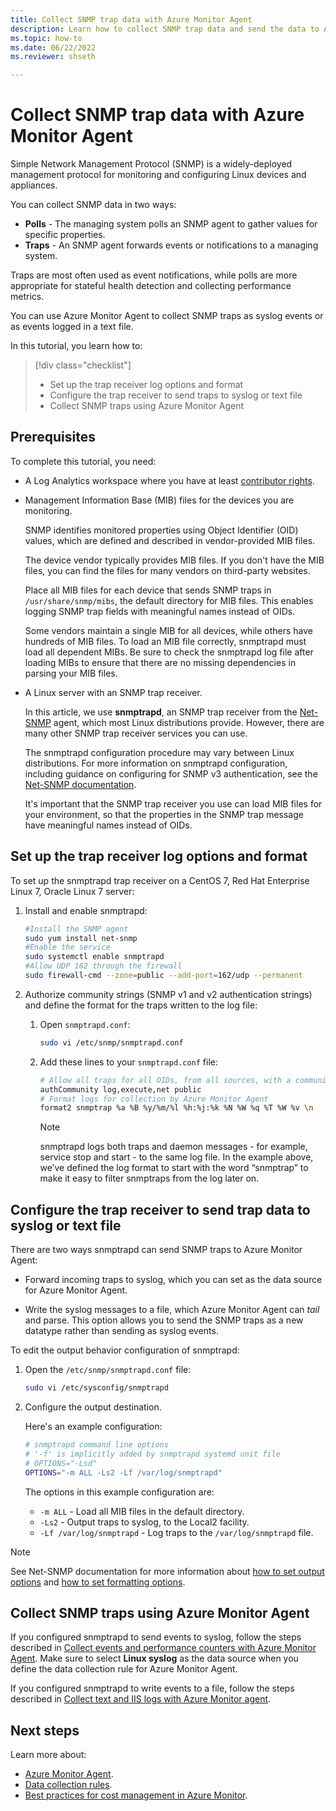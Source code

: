 ```yaml
---
title: Collect SNMP trap data with Azure Monitor Agent
description: Learn how to collect SNMP trap data and send the data to Azure Monitor Logs using Azure Monitor Agent.  
ms.topic: how-to
ms.date: 06/22/2022
ms.reviewer: shseth

---
```


# Collect SNMP trap data with Azure Monitor Agent
  
Simple Network Management Protocol (SNMP) is a widely-deployed management protocol for monitoring and configuring Linux devices and appliances.  
  
You can collect SNMP data in two ways: 

- **Polls** - The managing system polls an SNMP agent to gather values for specific properties.
- **Traps** - An SNMP agent forwards events or notifications to a managing system. 

Traps are most often used as event notifications, while polls are more appropriate for stateful health detection and collecting performance metrics.  
  
You can use Azure Monitor Agent to collect SNMP traps as syslog events or as events logged in a text file.

In this tutorial, you learn how to:

> [!div class="checklist"]
> * Set up the trap receiver log options and format 
> * Configure the trap receiver to send traps to syslog or text file
> * Collect SNMP traps using Azure Monitor Agent

## Prerequisites

To complete this tutorial, you need: 

- A Log Analytics workspace where you have at least [contributor rights](manage-access.md#azure-rbac).

-  Management Information Base (MIB) files for the devices you are monitoring.
    
    SNMP identifies monitored properties using Object Identifier (OID) values, which are defined and described in vendor-provided MIB files.  

    The device vendor typically provides MIB files. If you don't have the MIB files, you can find the files for many vendors on third-party websites.

    Place all MIB files for each device that sends SNMP traps in `/usr/share/snmp/mibs`, the default directory for MIB files. This enables logging SNMP trap fields with meaningful names instead of OIDs. 

    Some vendors maintain a single MIB for all devices, while others have hundreds of MIB files. To load an MIB file correctly, snmptrapd must load all dependent MIBs. Be sure to check the snmptrapd log file after loading MIBs to ensure that there are no missing dependencies in parsing your MIB files.  

- A Linux server with an SNMP trap receiver.

    In this article, we use **snmptrapd**, an SNMP trap receiver from the [Net-SNMP](https://www.net-snmp.org/) agent, which most Linux distributions provide. However, there are many other SNMP trap receiver services you can use.

    The snmptrapd configuration procedure may vary between Linux distributions. For more information on snmptrapd configuration, including guidance on configuring for SNMP v3 authentication, see the [Net-SNMP documentation](https://www.net-snmp.org/docs/man/snmptrapd.conf.html).  

    It's important that the SNMP trap receiver you use can load MIB files for your environment, so that the properties in the SNMP trap message have meaningful names instead of OIDs.  
 
## Set up the trap receiver log options and format

To set up the snmptrapd trap receiver on a CentOS 7, Red Hat Enterprise Linux 7, Oracle Linux 7 server:

1. Install and enable snmptrapd: 

    ```bash
    #Install the SNMP agent
    sudo yum install net-snmp
    #Enable the service
    sudo systemctl enable snmptrapd
    #Allow UDP 162 through the firewall
    sudo firewall-cmd --zone=public --add-port=162/udp --permanent
    ```

1. Authorize community strings (SNMP v1 and v2 authentication strings) and define the format for the traps written to the log file: 
  
    1. Open `snmptrapd.conf`: 
    
        ```bash
        sudo vi /etc/snmp/snmptrapd.conf  
        ```        

    1.  Add these lines to your `snmptrapd.conf` file: 
    
        ```bash
        # Allow all traps for all OIDs, from all sources, with a community string of public
        authCommunity log,execute,net public
        # Format logs for collection by Azure Monitor Agent
        format2 snmptrap %a %B %y/%m/%l %h:%j:%k %N %W %q %T %W %v \n
        ```

        > [!NOTE]
        > snmptrapd logs both traps and daemon messages - for example, service stop and start - to the same log file. In the example above, we’ve defined the log format to start with the word “snmptrap” to make it easy to filter snmptraps from the log later on. 
## Configure the trap receiver to send trap data to syslog or text file

There are two ways snmptrapd can send SNMP traps to Azure Monitor Agent: 

- Forward incoming traps to syslog, which you can set as the data source for Azure Monitor Agent. 

- Write the syslog messages to a file, which Azure Monitor Agent can *tail* and parse. This option allows you to send the SNMP traps as a new datatype rather than sending as syslog events.  
    
To edit the output behavior configuration of snmptrapd: 

1. Open the `/etc/snmp/snmptrapd.conf` file: 
    
    ```bash
    sudo vi /etc/sysconfig/snmptrapd
    ```    

1. Configure the output destination.

   Here's an example configuration:   

    ```bash        
    # snmptrapd command line options
    # '-f' is implicitly added by snmptrapd systemd unit file
    # OPTIONS="-Lsd"
    OPTIONS="-m ALL -Ls2 -Lf /var/log/snmptrapd"
    ```  
        
    The options in this example configuration are:  
    
    - `-m ALL` - Load all MIB files in the default directory.
    - `-Ls2` - Output traps to syslog, to the Local2 facility.
    - `-Lf /var/log/snmptrapd` - Log traps to the `/var/log/snmptrapd` file. 
    
> [!NOTE]   
> See Net-SNMP documentation for more information about [how to set output options](https://www.net-snmp.org/docs/man/snmpcmd.html) and [how to set formatting options](https://www.net-snmp.org/docs/man/snmptrapd.html). 
    
## Collect SNMP traps using Azure Monitor Agent

If you configured snmptrapd to send events to syslog, follow the steps described in [Collect events and performance counters with Azure Monitor Agent](../agents/data-collection-rule-azure-monitor-agent.md). Make sure to select **Linux syslog** as the data source when you define the data collection rule for Azure Monitor Agent.

If you configured snmptrapd to write events to a file, follow the steps described in [Collect text and IIS logs with Azure Monitor agent](../agents/data-collection-text-log.md).

## Next steps

Learn more about: 

- [Azure Monitor Agent](azure-monitor-agent-overview.md).
- [Data collection rules](../essentials/data-collection-rule-overview.md).
- [Best practices for cost management in Azure Monitor](../best-practices-cost.md). 